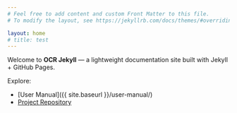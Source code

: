 ```yaml
---
# Feel free to add content and custom Front Matter to this file.
# To modify the layout, see https://jekyllrb.com/docs/themes/#overriding-theme-defaults

layout: home
# title: test
---
```




Welcome to **OCR Jekyll** — a lightweight documentation site built with Jekyll + GitHub Pages.

Explore:
- [User Manual]({{ site.baseurl }}/user-manual/)
- [Project Repository](https://github.com/chxtio/ocr_jekyl)

